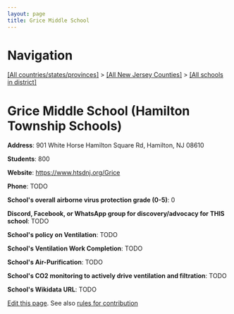 ```yaml
---
layout: page
title: Grice Middle School
---
```

# Navigation

[[All countries/states/provinces]](../../..) > [[All New Jersey Counties]](../..) > [[All schools in district]](..)

# Grice Middle School (Hamilton Township Schools)

**Address**: 901 White Horse Hamilton Square Rd, Hamilton, NJ 08610

**Students**: 800

**Website**: https://www.htsdnj.org/Grice

**Phone**: TODO

**School's overall airborne virus protection grade (0-5)**: 0

**Discord, Facebook, or WhatsApp group for discovery/advocacy for THIS school**: TODO

**School's policy on Ventilation**: TODO

**School's Ventilation Work Completion**: TODO

**School's Air-Purification**: TODO

**School's CO2 monitoring to actively drive ventilation and filtration**: TODO

**School's Wikidata URL**: TODO


[Edit this page](https://github.com/ventilate-schools/NJ/edit/main/./Hamilton_Township_Schools/Grice_Middle_School.md). See also [rules for contribution](../../../contribution-rules/)